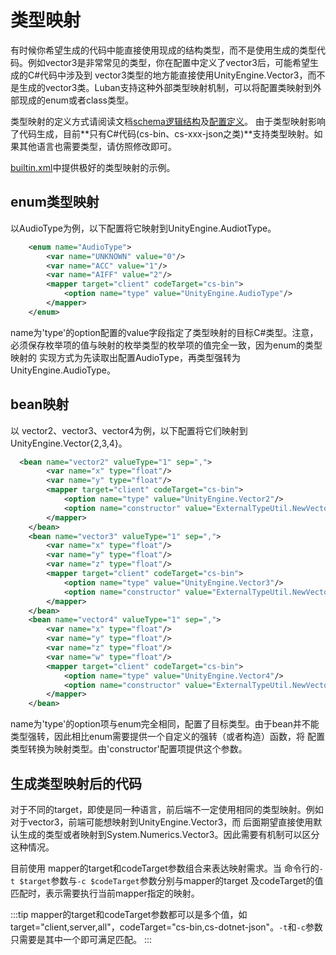 # 类型映射

有时候你希望生成的代码中能直接使用现成的结构类型，而不是使用生成的类型代码。例如vector3是非常常见的类型，你在配置中定义了vector3后，可能希望生成的C#代码中涉及到
vector3类型的地方能直接使用UnityEngine.Vector3，而不是生成的vector3类。Luban支持这种外部类型映射机制，可以将配置类映射到外部现成的enum或者class类型。

类型映射的定义方式请阅读文档[schema逻辑结构](schema)及[配置定义](defaultschemacollector)。
由于类型映射影响了代码生成，目前**只有C#代码(cs-bin、cs-xxx-json之类)**支持类型映射。如果其他语言也需要类型，请仿照修改即可。

[builtin.xml](https://github.com/focus-creative-games/luban_examples/blob/main/DataTables/Defines/builtin.xml)中提供极好的类型映射的示例。

## enum类型映射

以AudioType为例，以下配置将它映射到UnityEngine.AudiotType。

```xml
    <enum name="AudioType">
        <var name="UNKNOWN" value="0"/>
        <var name="ACC" value="1"/>
        <var name="AIFF" value="2"/>
        <mapper target="client" codeTarget="cs-bin">
            <option name="type" value="UnityEngine.AudioType"/>
        </mapper>
    </enum>
```

name为'type'的option配置的value字段指定了类型映射的目标C#类型。注意，必须保存枚举项的值与映射的枚举类型的枚举项的值完全一致，因为enum的类型映射的
实现方式为先读取出配置AudioType，再类型强转为UnityEngine.AudioType。

## bean映射

以 vector2、vector3、vector4为例，以下配置将它们映射到UnityEngine.Vector{2,3,4}。

```xml
  <bean name="vector2" valueType="1" sep=",">
        <var name="x" type="float"/>
        <var name="y" type="float"/>
        <mapper target="client" codeTarget="cs-bin">
            <option name="type" value="UnityEngine.Vector2"/>
            <option name="constructor" value="ExternalTypeUtil.NewVector2"/>
        </mapper>
    </bean>
    <bean name="vector3" valueType="1" sep=",">
        <var name="x" type="float"/>
        <var name="y" type="float"/>
        <var name="z" type="float"/>
        <mapper target="client" codeTarget="cs-bin">
            <option name="type" value="UnityEngine.Vector3"/>
            <option name="constructor" value="ExternalTypeUtil.NewVector3"/>
        </mapper>
    </bean>
    <bean name="vector4" valueType="1" sep=",">
        <var name="x" type="float"/>
        <var name="y" type="float"/>
        <var name="z" type="float"/>
        <var name="w" type="float"/>
        <mapper target="client" codeTarget="cs-bin">
            <option name="type" value="UnityEngine.Vector4"/>
            <option name="constructor" value="ExternalTypeUtil.NewVector4"/>
        </mapper>
    </bean>
```

name为'type'的option项与enum完全相同，配置了目标类型。由于bean并不能类型强转，因此相比enum需要提供一个自定义的强转（或者构造）函数，将
配置类型转换为映射类型。由'constructor'配置项提供这个参数。


## 生成类型映射后的代码

对于不同的target，即使是同一种语言，前后端不一定使用相同的类型映射。例如对于vector3，前端可能想映射到UnityEngine.Vector3，而
后面期望直接使用默认生成的类型或者映射到System.Numerics.Vector3。因此需要有机制可以区分这种情况。

目前使用 mapper的target和codeTarget参数组合来表达映射需求。当 命令行的`-t $target`参数与`-c $codeTarget`参数分别与mapper的target
及codeTarget的值匹配时，表示需要执行当前mapper指定的映射。

:::tip
mapper的target和codeTarget参数都可以是多个值，如target="client,server,all"，codeTarget="cs-bin,cs-dotnet-json"。`-t`和`-c`参数
只需要是其中一个即可满足匹配。
:::



